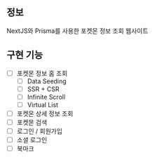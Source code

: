 ## 정보

NextJS와 Prisma를 사용한 포켓몬 정보 조회 웹사이트

## 구현 기능

- [ ] 포켓몬 정보 홈 조회
  - [ ] Data Seeding
  - [ ] SSR + CSR
  - [ ] Infinite Scroll
  - [ ] Virtual List
- [ ] 포켓몬 상세 정보 조회
- [ ] 포켓몬 검색
- [ ] 로그인 / 회원가입
- [ ] 소셜 로그인
- [ ] 북마크
